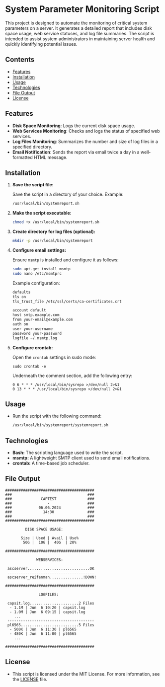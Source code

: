 # System Parameter Monitoring Script

This project is designed to automate the monitoring of critical system parameters on a server. It generates a detailed report that includes disk space usage, web service statuses, and log file summaries. The script is intended to assist system administrators in maintaining server health and quickly identifying potential issues.

## Contents

- [Features](#features)
- [Installation](#installation)
- [Usage](#usage)
- [Technologies](#technologies)
- [File Output](#file-output)
- [License](#license)

## Features

- **Disk Space Monitoring**: Logs the current disk space usage.
- **Web Services Monitoring**: Checks and logs the status of specified web services.
- **Log Files Monitoring**: Summarizes the number and size of log files in a specified directory.
- **Email Notification**: Sends the report via email twice a day in a well-formatted HTML message.

## Installation

1. **Save the script file:**

   Save the script in a directory of your choice. Example:
   ```bash
   /usr/local/bin/systemreport.sh
   ```

2. **Make the script executable:**
   ```bash
   chmod +x /usr/local/bin/systemreport.sh
   ```

3. **Create directory for log files (optional):**
   ```bash
   mkdir -p /usr/local/bin/systemreport
   ```

4. **Configure email settings:**

   Ensure `msmtp` is installed and configure it as follows:
   ```bash
   sudo apt-get install msmtp
   sudo nano /etc/msmtprc
   ```
   Example configuration:
   ```bash
   defaults
   tls on
   tls_trust_file /etc/ssl/certs/ca-certificates.crt

   account default
   host smtp.example.com
   from your-email@example.com
   auth on
   user your-username
   password your-password
   logfile ~/.msmtp.log
   ```
5. **Configure crontab:**

    Open the `crontab` settings in sudo mode:
    ```shell
    sudo crontab -e
    ```

    Underneath the comment section, add the following entry:
    ```shell
    0 6 * * * /usr/local/bin/sysrepo >/dev/null 2>&1
    0 13 * * * /usr/local/bin/sysrepo >/dev/null 2>&1
    ```

## Usage

- Run the script with the following command:

   ```bash
   /usr/local/bin/systemreport/systemreport.sh
   ```

## Technologies
- **Bash:** The scripting language used to write the script.
- **msmtp:** A lightweight SMTP client used to send email notifications.
- **crontab:** A time-based job scheduler.

## File Output

```
########################################
###                                  ###
###             CAPTEST              ###
###                -                 ###
###            06.06.2024            ###
###              14:30               ###
###                                  ###
########################################

         DISK SPACE USAGE:

       Size | Used | Avail | Use%
        50G |  10G |  40G  | 20%

########################################

              WEBSERVICES:

 ascserver............................OK
 ---------------------------------------
 ascserver_reifenman...............!DOWN!

########################################

               LOGFILES:

 capsit.log......................2 Files
  - 1.1M | Jun  6 10:20 | capsit.log
  - 1.0M | Jun  6 09:15 | capsit.log
    ...
 ---------------------------------------
 pl6565..........................5 Files
  - 500K | Jun  6 11:30 | pl6565
  - 480K | Jun  6 11:00 | pl6565
    ...

########################################
```

## License

- This script is licensed under the MIT License. For more information, see the [LICENSE](./LICENSE) file.
